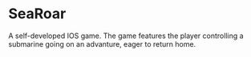 # SeaRoar
A self-developed IOS game. The game features the player controlling a submarine going on an advanture, eager to return home.
